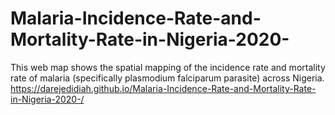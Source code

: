 # Malaria-Incidence-Rate-and-Mortality-Rate-in-Nigeria-2020-
This web map shows the spatial mapping of the incidence rate and mortality rate of malaria (specifically plasmodium falciparum parasite) across Nigeria.
https://darejedidiah.github.io/Malaria-Incidence-Rate-and-Mortality-Rate-in-Nigeria-2020-/
